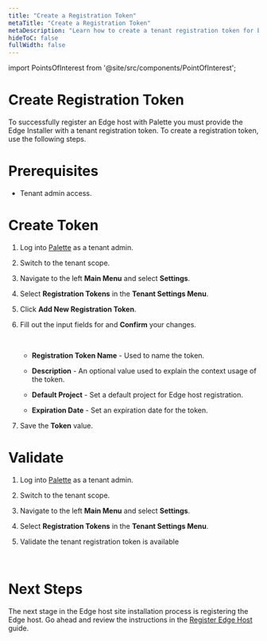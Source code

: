 ```yaml
---
title: "Create a Registration Token"
metaTitle: "Create a Registration Token"
metaDescription: "Learn how to create a tenant registration token for Edge host registrations."
hideToC: false
fullWidth: false
---
```





import PointsOfInterest from '@site/src/components/PointOfInterest';



# Create Registration Token


To successfully register an Edge host with Palette you must provide the Edge Installer with a tenant registration token. To create a registration token, use the following steps.


# Prerequisites

- Tenant admin access.


# Create Token

1. Log into [Palette](https://console.spectrocloud.com) as a tenant admin.


2. Switch to the tenant scope.


3. Navigate to the left **Main Menu** and select **Settings**.


4. Select **Registration Tokens** in the **Tenant Settings Menu**.


5. Click **Add New Registration Token**.



6. Fill out the input fields for and **Confirm** your changes.

    <br />

    - **Registration Token Name** - Used to name the token.

    - **Description** - An optional value used to explain the context usage of the token.

    - **Default Project** - Set a default project for Edge host registration.

    - **Expiration Date** - Set an expiration date for the token.




7. Save the **Token** value.


# Validate


1. Log into [Palette](https://console.spectrocloud.com) as a tenant admin.


2. Switch to the tenant scope.


3. Navigate to the left **Main Menu** and select **Settings**.


4. Select **Registration Tokens** in the **Tenant Settings Menu**.


5. Validate the tenant registration token is available

<br />

# Next Steps

The next stage in the Edge host site installation process is registering the Edge host. Go ahead and review the instructions in the [Register Edge Host](/clusters/edge/site-deployment/site-installation/edge-host-registration) guide.
